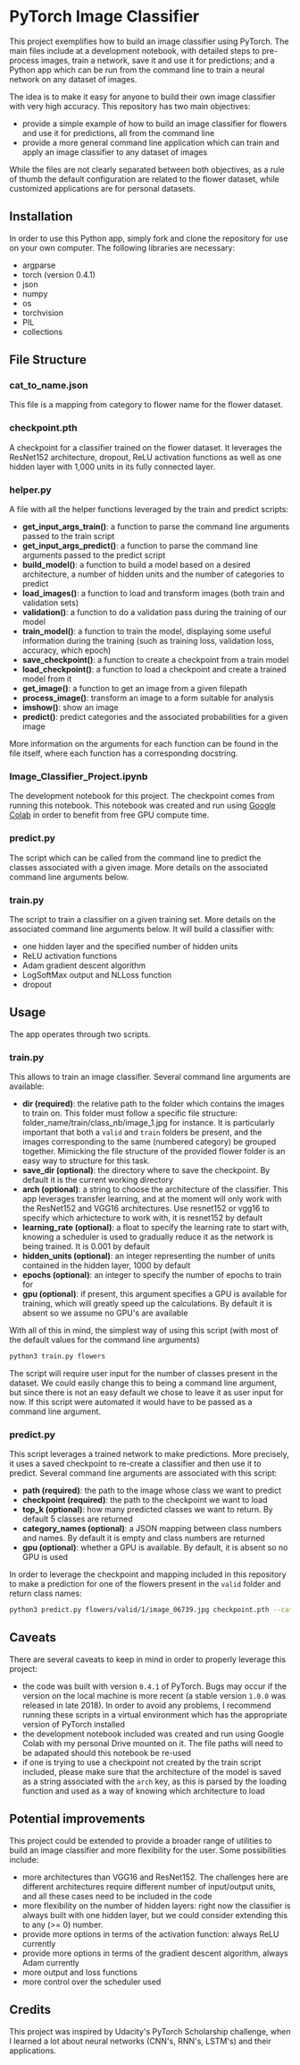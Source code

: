 # PyTorch Image Classifier

This project exemplifies how to build an image classifier using PyTorch. The main
files include at a development notebook, with detailed steps to pre-process images,
train a network, save it and use it for predictions; and a Python app which can be run
from the command line to train a neural network on any dataset of images.

The idea is to make it easy for anyone to build their own image classifier with very 
high accuracy. This repository has two main objectives:
* provide a simple example of how to build an image classifier for flowers and use
it for predictions, all from the command line
* provide a more general command line application which can train and apply an image
classifier to any dataset of images

While the files are not clearly separated between both objectives, as a rule of thumb
the default configuration are related to the flower dataset, while customized applications
are for personal datasets.

## Installation

In order to use this Python app, simply fork and clone the repository for use on your
own computer. The following libraries are necessary:
* argparse
* torch (version 0.4.1)
* json
* numpy
* os
* torchvision
* PIL
* collections

## File Structure

### cat_to_name.json

This file is a mapping from category to flower name for the flower dataset.

### checkpoint.pth

A checkpoint for a classifier trained on the flower dataset. It leverages the ResNet152
architecture, dropout, ReLU activation functions as well as one hidden layer with 1,000
units in its fully connected layer.

### helper.py

A file with all the helper functions leveraged by the train and predict scripts:

* **get_input_args_train()**: a function to parse the command line arguments passed to
the train script
* **get_input_args_predict()**: a function to parse the command line arguments passed to
the predict script
* **build_model()**: a function to build a model based on a desired architecture, a number
of hidden units and the number of categories to predict
* **load_images()**: a function to load and transform images (both train and validation sets)
* **validation()**: a function to do a validation pass during the training of our model
* **train_model()**: a function to train the model, displaying some useful information
during the training (such as training loss, validation loss, accuracy, which epoch)
* **save_checkpoint()**: a function to create a checkpoint from a train model
* **load_checkpoint()**: a function to load a checkpoint and create a trained model
from it
* **get_image()**: a function to get an image from a given filepath
* **process_image()**: transform an image to a form suitable for analysis
* **imshow()**: show an image
* **predict()**: predict categories and the associated probabilities for a given image

More information on the arguments for each function can be found in the file itself,
where each function has a corresponding docstring.

### Image_Classifier_Project.ipynb

The development notebook for this project. The checkpoint comes from running this notebook.
This notebook was created and run using [Google Colab](https://colab.research.google.com/) 
in order to benefit from free GPU compute time.

### predict.py

The script which can be called from the command line to predict the classes associated
with a given image. More details on the associated command line arguments below.

### train.py

The script to train a classifier on a given training set. More details on the associated
command line arguments below. It will build a classifier with:
* one hidden layer and the specified number of hidden units
* ReLU activation functions
* Adam gradient descent algorithm
* LogSoftMax output and NLLoss function
* dropout

## Usage

The app operates through two scripts.

### train.py

This allows to train an image classifier. Several command line arguments are available:
*  **dir (required)**: the relative path to the folder which contains the images to train on. 
This folder must follow a specific file structure: folder_name/train/class_nb/image_1.jpg for instance.
It is particularly important that both a `valid` and `train` folders be present, and
the images corresponding to the same (numbered category) be grouped together. Mimicking
the file structure of the provided flower folder is an easy way to structure for this
task. 
* **save_dir (optional)**: the directory where to save the checkpoint. By default it
is the current working directory
* **arch (optional)**: a string to choose the architecture of the classifier. This app
leverages transfer learning, and at the moment will only work with the ResNet152 and
VGG16 architectures. Use resnet152 or vgg16 to specify which arhictecture to work with,
it is resnet152 by default
* **learning_rate (optional)**: a float to specify the learning rate to start with, knowing
a scheduler is used to gradually reduce it as the network is being trained. It is 0.001 
by default
* **hidden_units (optional)**: an integer representing the number of units 
contained in the hidden layer, 1000 by default
* **epochs (optional)**: an integer to specify the number of epochs to train for
* **gpu (optional)**: if present, this argument specifies a GPU is available for training,
which will greatly speed up the calculations. By default it is absent so we assume no
GPU's are available

With all of this in mind, the simplest way of using this script (with most of the default
values for the command line arguments)

```bash
python3 train.py flowers
```
The script will require user input for the number of classes present in the dataset.
We could easily change this to being a command line argument, but since there is not
an easy default we chose to leave it as user input for now. If this script were 
automated it would have to be passed as a command line argument.

### predict.py

This script leverages a trained network to make predictions. More precisely, it
uses a saved checkpoint to re-create a classifier and then use it to predict.
Several command line arguments are associated with this script:
* **path (required)**: the path to the image whose class we want to predict
* **checkpoint (required)**: the path to the checkpoint we want to load
* **top_k (optional)**: how many predicted classes we want to return. By default
5 classes are returned
* **category_names (optional)**: a JSON mapping between class numbers and names.
By default it is empty and class numbers are returned
* **gpu (optional)**: whether a GPU is available. By default, it is absent so
no GPU is used

In order to leverage the checkpoint and mapping included in this repository
to make a prediction for one of the flowers present in the `valid` folder and
return class names:
```bash
python3 predict.py flowers/valid/1/image_06739.jpg checkpoint.pth --category_names cat_to_name.json
``` 

## Caveats

There are several caveats to keep in mind in order to properly leverage this
project:
* the code was built with version `0.4.1` of PyTorch. Bugs may occur if the version
on the local machine is more recent (a stable version `1.0.0` was released in late 2018).
In order to avoid any problems, I recommend running these scripts in a virtual environment
which has the appropriate version of PyTorch installed
* the development notebook included was created and run using Google Colab with
my personal Drive mounted on it. The file paths will need to be adapated should
this notebook be re-used
* if one is trying to use a checkpoint not created by the train script included,
please make sure that the architecture of the model is saved as a string associated
with the `arch` key, as this is parsed by the loading function and used as a way
of knowing which architecture to load


## Potential improvements

This project could be extended to provide a broader range of utilities to build an image
classifier and more flexibility for the user. Some possibilities include:
* more architectures than VGG16 and ResNet152. The challenges here are different
architectures require different number of input/output units, and all these
cases need to be included in the code
* more flexibility on the number of hidden layers: right now the classifier is
always built with one hidden layer, but we could consider extending this to any (>= 0)
number.
* provide more options in terms of the activation function: always ReLU currently
* provide more options in terms of the gradient descent algorithm, always Adam currently
* more output and loss functions
* more control over the scheduler used

## Credits

This project was inspired by Udacity's PyTorch Scholarship challenge, when I learned
a lot about neural networks (CNN's, RNN's, LSTM's) and their applications. 